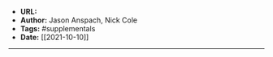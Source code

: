 - **URL:** 
- **Author:** Jason Anspach, Nick Cole
- **Tags:** #supplementals
- **Date:** [[2021-10-10]]
---
